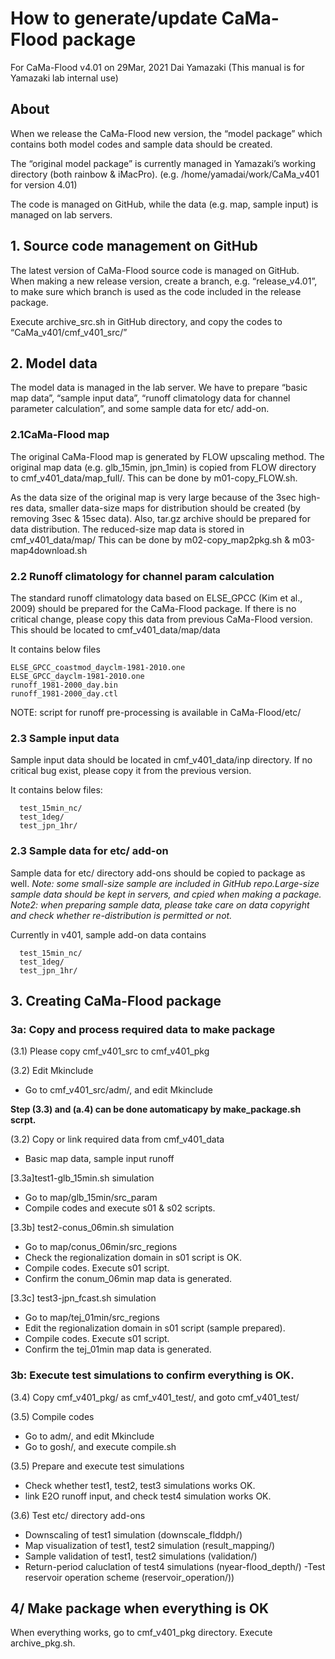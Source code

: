 # How to generate/update CaMa-Flood package
For CaMa-Flood v4.01 on 29Mar, 2021
Dai Yamazaki
(This manual is for Yamazaki lab internal use)

## About
When we release the CaMa-Flood new version, the “model package” which contains both model codes and sample data should be created.

The “original model package” is currently managed in Yamazaki’s working directory (both rainbow & iMacPro). (e.g. /home/yamadai/work/CaMa_v401 for version 4.01)

The code is managed on GitHub, while the data (e.g. map, sample input) is managed on lab servers. 

## 1. Source code management on GitHub
The latest version of CaMa-Flood source code is managed on GitHub.
When making a new release version, create a branch, e.g. “release_v4.01”, to make sure which branch is used as the code included in the release package.

Execute archive_src.sh in GitHub directory, and copy the codes to “CaMa_v401/cmf_v401_src/”

## 2. Model data
The model data is managed in the lab server. We have to prepare “basic map data”, “sample input data”, “runoff climatology data for channel parameter calculation”, and some sample data for etc/ add-on.

### 2.1CaMa-Flood map
The original CaMa-Flood map is generated by FLOW upscaling method.
The original map data (e.g. glb_15min, jpn_1min) is copied from FLOW directory to cmf_v401_data/map_full/.
This can be done by m01-copy_FLOW.sh.

As the data size of the original map is very large because of the 3sec high-res data, smaller data-size maps for distribution should be created (by removing 3sec & 15sec data). Also, tar.gz archive should be prepared for data distribution.
The reduced-size map data is stored in cmf_v401_data/map/
This can be done by m02-copy_map2pkg.sh & m03-map4download.sh

### 2.2 Runoff climatology for channel param calculation
The standard runoff climatology data based on ELSE_GPCC (Kim et al., 2009) should be prepared for the CaMa-Flood package. If there is no critical change, please copy this data from previous CaMa-Flood version. This should be located to cmf_v401_data/map/data

It contains below files
~~~
ELSE_GPCC_coastmod_dayclm-1981-2010.one
ELSE_GPCC_dayclm-1981-2010.one
runoff_1981-2000_day.bin
runoff_1981-2000_day.ctl
~~~
NOTE: script for runoff pre-processing is available in CaMa-Flood/etc/

### 2.3 Sample input data
Sample input data should be located in cmf_v401_data/inp directory. If no critical bug exist, please copy it from the previous version.

It contains below files:
~~~
  test_15min_nc/
  test_1deg/
  test_jpn_1hr/
~~~

### 2.3 Sample data for etc/ add-on
Sample data for etc/ directory add-ons should be copied to package as well.
*Note: some small-size sample are included in GitHub repo.Large-size sample data should be kept in servers, and cpied when making a package.*
*Note2: when preparing sample data, please take care on data copyright and check whether re-distribution is permitted or not.*


Currently in v401, sample add-on data contains
~~~
  test_15min_nc/
  test_1deg/
  test_jpn_1hr/
~~~

## 3. Creating CaMa-Flood package
### 3a: Copy and process required data to make package
(3.1) Please copy cmf_v401_src to cmf_v401_pkg

(3.2) Edit Mkinclude
-  Go to cmf_v401_src/adm/, and edit Mkinclude

**Step (3.3) and (a.4) can be done automaticapy by make_package.sh scrpt.**

(3.2) Copy or link required data from cmf_v401_data
-  Basic map data, sample input runoff


[3.3a]test1-glb_15min.sh simulation
- Go to map/glb_15min/src_param
- Compile codes and execute s01 & s02 scripts.

[3.3b] test2-conus_06min.sh simulation
 - Go to map/conus_06min/src_regions
 - Check the regionalization domain in s01 script is OK.
 - Compile codes. Execute s01 script.
 - Confirm the conum_06min map data is generated.

[3.3c] test3-jpn_fcast.sh simulation
 - Go to map/tej_01min/src_regions
 - Edit the regionalization domain in s01 script (sample prepared).
 - Compile codes. Execute s01 script.
 - Confirm the tej_01min map data is generated.

### 3b: Execute test simulations to confirm everything is OK.
(3.4) Copy cmf_v401_pkg/ as cmf_v401_test/, and goto cmf_v401_test/

(3.5) Compile codes
-  Go to adm/, and edit Mkinclude
-  Go to gosh/, and execute compile.sh

(3.5) Prepare and execute test simulations
 - Check whether test1, test2, test3 simulations works OK.
 - link E2O runoff input, and check test4 simulation works OK.

(3.6) Test etc/ directory add-ons
 - Downscaling of test1 simulation (downscale_flddph/)
 - Map visualization of test1, test2 simulation (result_mapping/)
 - Sample validation of test1, test2 simulations (validation/)
 - Return-period caluclation of test4 simulations (nyear-flood_depth/)
 -Test reservoir operation scheme (reservoir_operation/))

## 4/ Make package when everything is OK
When everything works, go to cmf_v401_pkg directory. Execute archive_pkg.sh.

